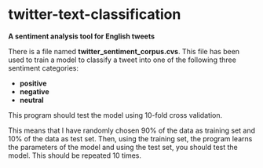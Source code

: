 # twitter-text-classification

**A sentiment analysis tool for English tweets**

There is a file named **twitter_sentiment_corpus.cvs**. This file has been used to train a model to classify a tweet into one of the following three sentiment categories: 
* **positive**
* **negative**
* **neutral**

This program should test the model using 10-fold cross validation. 

This means that I have randomly chosen 90% of the data as training set and 10% of the data as test set. Then, using the training set, the program learns the parameters of the model and using the test set, you should test the model. This should be repeated 10 times. 


